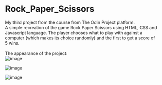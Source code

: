 # Rock_Paper_Scissors
My third project from the course from The Odin Project platform. \
A simple recreation of the game Rock Paper Scissors using HTML, CSS and Javascript language. The player chooses what to play with against a computer (which makes its choice randomly) and the first to get a score of 5 wins. \
\
The appearance of the project: \
![image](https://github.com/RalucaDavid/Rock_Paper_Scissors/assets/117584603/824127ba-7b8c-4daf-8941-ef8d93489fd9)

![image](https://github.com/RalucaDavid/Rock_Paper_Scissors/assets/117584603/e038dc58-3c3c-4d87-b34d-d88a712dd1f6)

![image](https://github.com/RalucaDavid/Rock_Paper_Scissors/assets/117584603/6c1080bb-127b-47c3-b363-aacf34fa0fdb)











